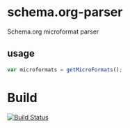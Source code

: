 # schema.org-parser
Schema.org microformat parser

## usage

```javascript
var microformats = getMicroFormats();
```

# Build
[![Build Status](https://travis-ci.org/systream/schema.org-parser.svg?branch=master)](https://travis-ci.org/systream/schema.org-parser)
